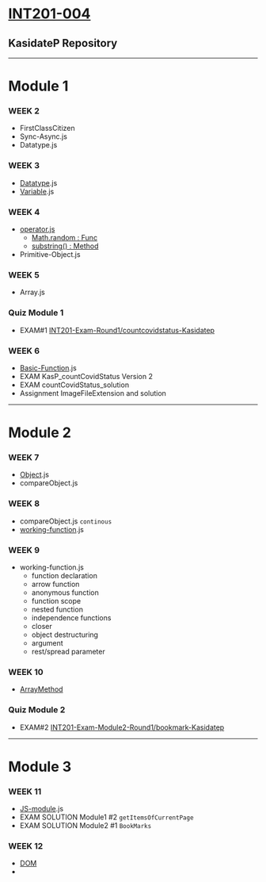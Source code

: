 # [INT201-004](https://kasidate.me/to/201upload)

## KasidateP Repository
---------
# Module 1
### WEEK 2
  - FirstClassCitizen
  - Sync-Async.js
  - Datatype.js

### WEEK 3
  - [Datatype](Document/TypesValuesVariables.pdf).js
  - [Variable](Document/TypesValuesVariables.pdf).js

### WEEK 4
  - [operator.js](https://developer.mozilla.org/en-US/docs/Web/JavaScript/Guide/Expressions_and_Operators)
    - [Math.random : Func](https://developer.mozilla.org/en-US/docs/Web/JavaScript/Reference/Global_Objects/Math/random)
    - [substring() : Method](https://developer.mozilla.org/en-US/docs/Web/JavaScript/Reference/Global_Objects/String/substring)
  - Primitive-Object.js

### WEEK 5
  - Array.js

### Quiz Module 1
   - EXAM#1 [INT201-Exam-Round1/countcovidstatus-Kasidatep](https://github.com/INT201-Exam-Round1/countcovidstatus-Kasidatep)
### WEEK 6
  - [Basic-Function](Document/Basic_Array_Function.pdf).js
  - EXAM KasP_countCovidStatus Version 2
  - EXAM countCovidStatus_solution 
  - Assignment ImageFileExtension and solution
---------
# Module 2

### WEEK 7
  - [Object](Document/Object.pdf).js
  - compareObject.js

### WEEK 8
  - compareObject.js `continous`
  - [working-function](Document/WorkingFunction.pdf).js

### WEEK 9
  - working-function.js
    - function declaration
    - arrow function
    - anonymous function
    - function scope 
    - nested function
    - independence functions
    - closer
    - object destructuring
    - argument
    - rest/spread parameter

### WEEK 10
   - [ArrayMethod](Document/arrayMethods.pdf)

### Quiz Module 2
   - EXAM#2 [INT201-Exam-Module2-Round1/bookmark-Kasidatep](https://github.com/INT201-Exam-Module2-Round1/bookmark-Kasidatep)
--------
# Module 3

### WEEK 11
  - [JS-module](./Document/JSModules_V2.pdf).js
  - EXAM SOLUTION Module1 #2 `getItemsOfCurrentPage`
  - EXAM SOLUTION Module2 #1 `BookMarks`

### WEEK 12
  - [DOM](./Document/DOM.pdf)
  - 